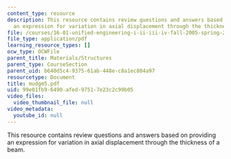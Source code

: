 ```yaml
---
content_type: resource
description: This resource contains review questions and answers based on providing
  an expression for variation in axial displacement through the thickness of a beam.
file: /courses/16-01-unified-engineering-i-ii-iii-iv-fall-2005-spring-2006/99e01fb96490afed97517e23c2c99b05_mudgm5.pdf
file_type: application/pdf
learning_resource_types: []
ocw_type: OCWFile
parent_title: Materials/Structures
parent_type: CourseSection
parent_uid: b640d5c4-9375-61ab-448e-c8a1ec804a97
resourcetype: Document
title: mudgm5.pdf
uid: 99e01fb9-6490-afed-9751-7e23c2c99b05
video_files:
  video_thumbnail_file: null
video_metadata:
  youtube_id: null
---
```

This resource contains review questions and answers based on providing an expression for variation in axial displacement through the thickness of a beam.